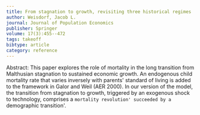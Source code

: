 ```yaml
---
title: From stagnation to growth, revisiting three historical regimes
author: Weisdorf, Jacob L.
journal: Journal of Population Economics
publisher: Springer
volume: 17(3):455--472
tags: takeoff
bibtype: article
category: reference
---
```

Abstract: This paper explores the role of mortality in the long transition from Malthusian stagnation to sustained economic growth. An endogenous child mortality rate that varies inversely with parents' standard of living is added to the framework in Galor and Weil (AER 2000). In our version of the model, the transition from stagnation to growth, triggered by an exogenous shock to technology, comprises a `mortality revolution' succeeded by a `demographic transition'.
